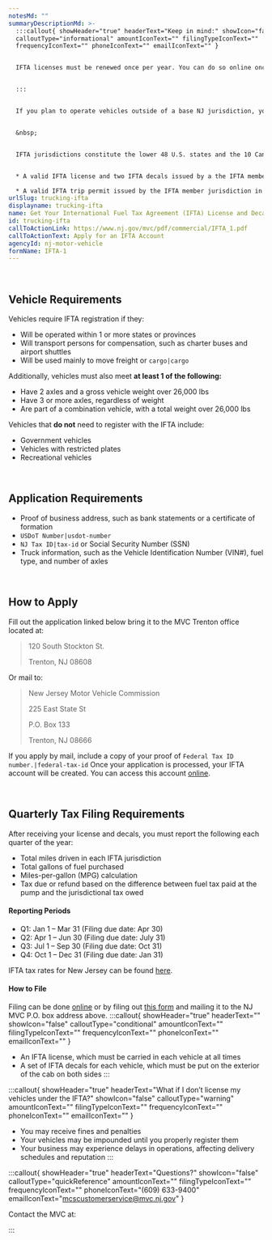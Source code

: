 ```yaml
---
notesMd: ""
summaryDescriptionMd: >-
  :::callout{ showHeader="true" headerText="Keep in mind:" showIcon="false"
  calloutType="informational" amountIconText="" filingTypeIconText=""
  frequencyIconText="" phoneIconText="" emailIconText="" }


  IFTA licenses must be renewed once per year. You can do so online once your account has been created.


  :::


  If you plan to operate vehicles outside of a base NJ jurisdiction, you will need to license them under IFTA.


  &nbsp;


  IFTA jurisdictions constitute the lower 48 U.S. states and the 10 Canadian provinces. Vehicles must display **1 or more of the following** to travel through IFTA member jurisdictions:


  * A valid IFTA license and two IFTA decals issued by a the IFTA member jurisdiction in which they are based

  * A valid IFTA trip permit issued by the IFTA member jurisdiction in which they are based
urlSlug: trucking-ifta
displayname: trucking-ifta
name: Get Your International Fuel Tax Agreement (IFTA) License and Decals
id: trucking-ifta
callToActionLink: https://www.nj.gov/mvc/pdf/commercial/IFTA_1.pdf
callToActionText: Apply for an IFTA Account
agencyId: nj-motor-vehicle
formName: IFTA-1
---
```

&nbsp;

## Vehicle Requirements

Vehicles require IFTA registration if they:
* Will be operated within 1 or more states or provinces
* Will transport persons for compensation, such as charter buses and airport shuttles
* Will be used mainly to move freight or `cargo|cargo`

Additionally, vehicles must also meet **at least 1 of the following:**
* Have 2 axles and a gross vehicle weight over 26,000 lbs
* Have 3 or more axles, regardless of weight
* Are part of a combination vehicle, with a total weight over 26,000 lbs

Vehicles that **do not** need to register with the IFTA include: 
* Government vehicles
* Vehicles with restricted plates
* Recreational vehicles

&nbsp;

## Application Requirements

* Proof of business address, such as bank statements or a certificate of formation
* `USDoT Number|usdot-number`
* `NJ Tax ID|tax-id` or Social Security Number (SSN)
* Truck information, such as the Vehicle Identification Number (VIN#), fuel type, and number of axles

&nbsp;

## How to Apply
Fill out the application linked below bring it to the MVC Trenton office located at:
> 120 South Stockton St.
> &nbsp;
>
> Trenton, NJ 08608

Or mail to:

> New Jersey Motor Vehicle Commission
> &nbsp;
>
> 225 East State St
> &nbsp;
> 
> P.O. Box 133
> &nbsp;
>
> Trenton, NJ 08666

If you apply by mail, include a copy of your proof of `Federal Tax ID number.|federal-tax-id` Once your application is processed, your IFTA account will be created. You can access this account [online](https://mvcappwintelirp.state.nj.us/njWeb/login.do).

&nbsp;

## Quarterly Tax Filing Requirements

After receiving your license and decals, you must report the following each quarter of the year:
* Total miles driven in each IFTA jurisdiction
* Total gallons of fuel purchased
* Miles-per-gallon (MPG) calculation
* Tax due or refund based on the difference between fuel tax paid at the pump and the jurisdictional tax owed

#### Reporting Periods

* Q1: Jan 1 – Mar 31 (Filing due date: Apr 30)
* Q2: Apr 1 – Jun 30 (Filing due date: July 31)
* Q3: Jul 1 – Sep 30 (Filing due date: Oct 31)
* Q4: Oct 1 – Dec 31 (Filing due date: Jan 31)

IFTA tax rates for New Jersey can be found [here](https://www.iftach.org/taxmatrix4/allrates-with-xchange-rate.php).

#### How to File

Filing can be done [online](https://mvcappwintelirp.state.nj.us/njWeb/login.do) or by filing out [this form](https://www.nj.gov/mvc/pdf/business/nj_ifta_quarterly_tax_return.pdf) and mailing it to the NJ MVC P.O. box address above.
:::callout{ showHeader="true" headerText="" showIcon="false" calloutType="conditional" amountIconText="" filingTypeIconText="" frequencyIconText="" phoneIconText="" emailIconText="" }
* An IFTA license, which must be carried in each vehicle at all times
* A set of IFTA decals for each vehicle, which must be put on the exterior of the cab on both sides
:::

:::callout{ showHeader="true" headerText="What if I don’t license my vehicles under the IFTA?" showIcon="false" calloutType="warning" amountIconText="" filingTypeIconText="" frequencyIconText="" phoneIconText="" emailIconText="" }
* You may receive fines and penalties
* Your vehicles may be impounded until you properly register them
* Your business may experience delays in operations, affecting delivery schedules and reputation
:::

:::callout{ showHeader="true" headerText="Questions?" showIcon="false" calloutType="quickReference" amountIconText="" filingTypeIconText="" frequencyIconText="" phoneIconText="(609) 633-9400" emailIconText="mcscustomerservice@mvc.nj.gov" }

Contact the MVC at:

:::




